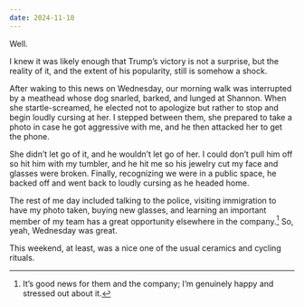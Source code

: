 ```yaml
---
date: 2024-11-10
---
```


Well.

I knew it was likely enough that Trump’s victory is not a surprise, but the reality of it, and the extent of his popularity, still is somehow a shock.

After waking to this news on Wednesday, our morning walk was interrupted by a meathead whose dog snarled, barked, and lunged at Shannon. When she startle-screamed, he elected not to apologize but rather to stop and begin loudly cursing at her. I stepped between them, she prepared to take a photo in case he got aggressive with me, and he then attacked her to get the phone.

She didn’t let go of it, and he wouldn’t let go of her. I could don’t pull him off so hit him with my tumbler, and he hit me so his jewelry cut my face and glasses were broken. Finally, recognizing we were in a public space, he backed off and went back to loudly cursing as he headed home.

The rest of me day included talking to the police, visiting immigration to have my photo taken, buying new glasses, and learning an important member of my team has a great opportunity elsewhere in the company.[^ur] So, yeah, Wednesday was great.

[^ur]: It’s good news for them and the company; I’m genuinely happy and stressed out about it.

This weekend, at least, was a nice one of the usual ceramics and cycling rituals.
